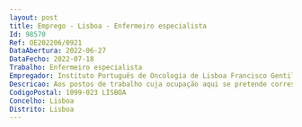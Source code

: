 ```yaml
--- 
layout: post
title: Emprego - Lisboa - Enfermeiro especialista
Id: 98570
Ref: OE202206/0921
DataAbertura: 2022-06-27
DataFecho: 2022-07-18
Trabalho: Enfermeiro especialista
Empregador: Instituto Português de Oncologia de Lisboa Francisco Gentil, E.P.E.
Descricao: Aos postos de trabalho cuja ocupação aqui se pretende corresponde o conteúdo funcional da categoria de Enfermeiro Especialista da carreira especial de enfermagem e carreira de enfermagem, tal como estabelecido no artigo 10.º  A, aditado pelo Decreto  Lei n.º 71 2019, de 27 de maio, aos Decretos  Leis n.os 247 2009 e 248 2009, ambos de 22 de setembro, bem como dos Regulamentos emitidos pela Ordem dos Enfermeiros aplicável à especialidade
CodigoPostal: 1099-023 LISBOA
Concelho: Lisboa
Distrito: Lisboa
--- 
```

